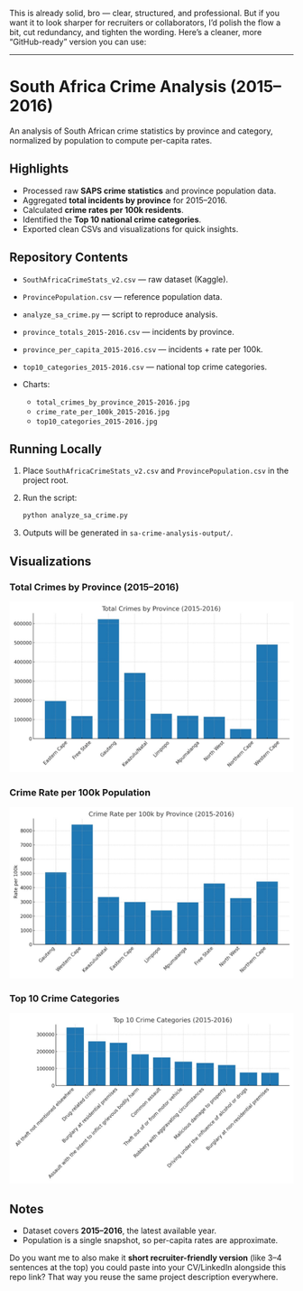 This is already solid, bro — clear, structured, and professional. But if you want it to look sharper for recruiters or collaborators, I’d polish the flow a bit, cut redundancy, and tighten the wording. Here’s a cleaner, more “GitHub-ready” version you can use:

---

# South Africa Crime Analysis (2015–2016)

An analysis of South African crime statistics by province and category, normalized by population to compute per-capita rates.

## Highlights

* Processed raw **SAPS crime statistics** and province population data.
* Aggregated **total incidents by province** for 2015–2016.
* Calculated **crime rates per 100k residents**.
* Identified the **Top 10 national crime categories**.
* Exported clean CSVs and visualizations for quick insights.

## Repository Contents

* `SouthAfricaCrimeStats_v2.csv` — raw dataset (Kaggle).
* `ProvincePopulation.csv` — reference population data.
* `analyze_sa_crime.py` — script to reproduce analysis.
* `province_totals_2015-2016.csv` — incidents by province.
* `province_per_capita_2015-2016.csv` — incidents + rate per 100k.
* `top10_categories_2015-2016.csv` — national top crime categories.
* Charts:

  * `total_crimes_by_province_2015-2016.jpg`
  * `crime_rate_per_100k_2015-2016.jpg`
  * `top10_categories_2015-2016.jpg`

## Running Locally

1. Place `SouthAfricaCrimeStats_v2.csv` and `ProvincePopulation.csv` in the project root.
2. Run the script:

   ```bash
   python analyze_sa_crime.py
   ```
3. Outputs will be generated in `sa-crime-analysis-output/`.

## Visualizations

### Total Crimes by Province (2015–2016)

![Total Crimes by Province](figures/total_crimes_by_province_2015-2016.jpg)

### Crime Rate per 100k Population

![Crime Rate per 100k](figures/crime_rate_per_100k_2015-2016.jpg)

### Top 10 Crime Categories

![Top 10 Categories](figures/top10_categories_2015-2016.jpg)

## Notes

* Dataset covers **2015–2016**, the latest available year.
* Population is a single snapshot, so per-capita rates are approximate.


Do you want me to also make it **short recruiter-friendly version** (like 3–4 sentences at the top) you could paste into your CV/LinkedIn alongside this repo link? That way you reuse the same project description everywhere.

